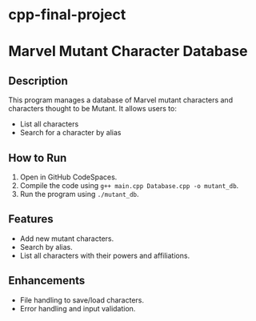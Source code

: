 # cpp-final-project
# Marvel Mutant Character Database

## Description
This program manages a database of Marvel mutant characters and characters thought to be Mutant. It allows users to:
- List all characters
- Search for a character by alias

## How to Run
1. Open in GitHub CodeSpaces.
2. Compile the code using `g++ main.cpp Database.cpp -o mutant_db`.
3. Run the program using `./mutant_db`.

## Features
- Add new mutant characters.
- Search by alias.
- List all characters with their powers and affiliations.

## Enhancements
- File handling to save/load characters.
- Error handling and input validation.
